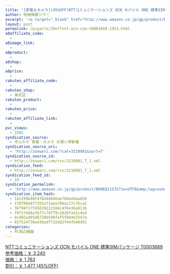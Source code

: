 ```yaml
---
title: '[家電＆カメラ](45%OFF)NTTコミュニケーションズ OCN モバイル ONE 標準SIMパッケージ T0003669 ￥1,763'
author: 特価情報ツウ！
excerpt: '<a target="_blank" href="http://www.amazon.co.jp/gp/product/B00EQ11S7S?ie=UTF8&amp;tag=zonwari-22&amp;linkCode=as2&amp;camp=247&amp;creative=7399&amp;creativeASIN=B00EQ11S7S"><img src="http://ecx.images-amazon.com/images/I/416QcY0j6VL._SL100_.jpg"><br>NTT&#12467;&#12511;&#12517;&#12491;&#12465;&#12540;&#12471;&#12519;&#12531;&#12474; OCN &#12514;&#12496;&#12452;&#12523; ONE &#27161;&#28310;SIM&#12497;&#12483;&#12465;&#12540;&#12472; T0003669<br>&#21442;&#32771;&#20385;&#26684;&#65306;&#65509; 3,240<br>&#20385;&#26684;&#65306;&#65509; 1,763<br>&#21106;&#24341;&#65306;&#65509; 1,477 (45%OFF)</a>'
layout: post
permalink: /pcparts/39offntt-ocn-sim-t0003669-1953.html
a8affiliate_code:
  - 
a8image_link:
  - 
a8product:
  - 
a8shop:
  - 
a8price:
  - 
rakuten_affiliate_code:
  - 
rakuten_shop:
  - 楽天店
rakuten_product:
  - 
rakuten_price:
  - 
rakuten_affiliate_link:
  - 
pvc_views:
  - 2501
syndication_source:
  - ぞんわり 家電・カメラ お買い得新着
syndication_source_uri:
  - 'http://zonwari.com/?cat=3210981&sort=T'
syndication_source_id:
  - http://zonwari.com/rss/3210981_T_1.xml
syndication_feed:
  - http://zonwari.com/rss/3210981_T_1.xml
syndication_feed_id:
  - 19
syndication_permalink:
  - 'http://www.amazon.co.jp/gp/product/B00EQ11S7S?ie=UTF8&amp;tag=zonwari-22&amp;linkCode=as2&amp;camp=247&amp;creative=7399&amp;creativeASIN=B00EQ11S7S'
syndication_item_hash:
  - 141299b40f47bd44846ae7b0ae6aa830
  - 178f90e0f7355a71aea766ac27c7bca1
  - 36f94f17f45639222166c4f6e3be811b
  - f9f27dd8a7b77c7d779c1026fa41cded
  - 8cd02ad85d8728b5d8fef5f04442547a
  - 83f524736a430adf715dd2f44fb48451
categories:
  - PC周辺機器
---
```

[<img src='http://i0.wp.com/ecx.images-amazon.com/images/I/416QcY0j6VL._SL150_.jpg?w=546' title="" alt="" data-recalc-dims="1" />  
NTTコミュニケーションズ OCN モバイル ONE 標準SIMパッケージ T0003669  
参考価格：￥ 3,240  
価格：￥ 1,763  
割引：￥ 1,477 (45%OFF)][1]

 [1]: http://www.amazon.co.jp/gp/product/B00EQ11S7S?ie=UTF8&#038;tag=tokkajohotsu-22&#038;linkCode=as2&#038;camp=247&#038;creative=7399&#038;creativeASIN=B00EQ11S7S